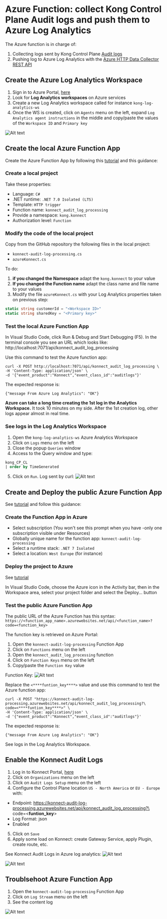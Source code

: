 # Azure Function: collect Kong Control Plane Audit logs and push them to Azure Log Analytics
The Azure function is in charge of:
1) Collecting logs sent by Kong Control Plane [Audit logs](https://docs.konghq.com/konnect/org-management/audit-logging/)
2) Pushing log to Azure Log Analytics with the [Azure HTTP Data Collector REST API](https://learn.microsoft.com/en-us/rest/api/loganalytics/create-request)

## Create the Azure Log Analytics Workspace
1) Sign in to Azure Portal, [here](https://portal.azure.com/)
2) Look for **Log Analytics workspaces** on Azure services
3) Create a new Log Analytics workspace called for instance `kong-log-analytics-ws`
4) Once the WS is created, click on `Agents` menu on the left, expand `Log Analytics agent instructions` in the middle and copy/paste the values of the `Workspace ID` and `Primary key`

![Alt text](/images/1-Azure-Log-Analytics-Workspace.png "Log Analytics Workspace")


## Create the local Azure Function App
Create the Azure Function App by following this [tutorial](https://learn.microsoft.com/en-us/azure/azure-functions/create-first-function-vs-code-csharp) and this guidance:

### Create a local project
Take these properties:
- Language: `C#`
- .NET runtime: `.NET 7.0 Isolated (LTS)`
- Template: `HTTP trigger`
- Function name: `konnect_audit_log_processing`
- Provide a namespace: `kong.konnect`
- Authorization level: `Function`

### Modify the code of the local project
Copy from the GitHub repository the following files in the local project:
- `konnect-audit-log-processing.cs`
- `azureKonnect.cs`

To do: 
1) **if you changed the Namespace** adapt the ```kong.konnect``` to your value
2) **If you changed the Function name** adapt the class name and file name to your values
3) Modify the file `azureKonnect.cs` with your Log Analytics properties taken on previous step:
```C#
static string customerId = "<Workspace ID>"
static string sharedKey = "<Primary key>"
```
### Test the local Azure Function App
In Visual Studio Code, click  Run & Debug and Start Debugging (F5). In the terminal console you see an URL which looks like:
http://localhost:7071/api/konnect_audit_log_processing

Use this command to test the Azure function app:
```shell
curl -X POST http://localhost:7071/api/konnect_audit_log_processing \
-H 'Content-Type: application/json' \
-d '{"event_product":"Konnect","event_class_id":"auditlogs"}'
```
The expected response is:
```shell
{"message From Azure Log Analytics": "OK"}
```

**Azure can take a long time creating the 1st log in the Analytics Workspace.** It took 10 minutes on my side. After the 1st creation log, other logs appear almost in real time.

### See logs in the Log Analytics Workspace
1) Open the `kong-log-analytics-ws` Azure Analytics Workspace
2) Click on `Logs` menu on the left
3) Close the popup `Queries` window
4) Access to the Query window and type:
```sql
kong_CP_CL
| order by TimeGenerated
```
5) Click on `Run`. 
Log sent by curl:
![Alt text](/images/2-Azure-Log-Analytics-run-query.png "Query on kong_CP_CL")

## Create and Deploy the public Azure Function App
See [tutorial](https://learn.microsoft.com/en-us/azure/azure-functions/create-first-function-vs-code-csharp#sign-in-to-azure) and follow this guidance:

### Create the Function App in Azure
- Select subscription (You won't see this prompt when you have -only one subscription visible under Resources)
- Globally unique name for the function app: ```konnect-audit-log-processing```
- Select a runtime stack: ```.NET 7 Isolated```
- Select a location: ```West Europe``` (for instance)

### Deploy the project to Azure
See [tutorial](https://learn.microsoft.com/en-us/azure/azure-functions/create-first-function-vs-code-csharp#deploy-the-project-to-azure)

In Visual Studio Code, choose the Azure icon in the Activity bar, then in the Workspace area, select your project folder and select the Deploy... button

### Test the public Azure Function App
The public URL of the Azure Function has this syntax:
`https://<function_app_name>.azurewebsites.net/api/<function_name>?code=<function_key>`

The function key is retrieved on Azure Portal:
1) Open the `konnect-audit-log-processing` Function App
2) Click on `Functions` menu on the left
3) Open the `konnect_audit_log_processing` function
4) Click on `Function Keys` menu on the left
5) Copy/paste the `Function Key` value

Function Key:
![Alt text](/images/3-Azure_Function_Key.png "Function Key")

Replace the `<****funtion_key****>` value and use this command to test the Azure function app:
```shell
curl -X POST "https://konnect-audit-log-processing.azurewebsites.net/api/konnect_audit_log_processing?\
code=<****funtion_key****>" \
-H 'Content-Type: application/json' \
-d '{"event_product":"Konnect","event_class_id":"auditlogs"}'
```
The expected response is:
```shell
{"message From Azure Log Analytics": "OK"}
```
See logs in the Log Analytics Workspace.

## Enable the Konnect Audit Logs
1) Log in to Konnect Portal, [here](https://cloud.konghq.com/)
2) Click on `Organizations` menu on the left
3) Click on `Audit Logs Setup` menu on the left
4) Configure the Control Plane location `US - North America` or `EU - Europe` with:
-  Endpoint: https://konnect-audit-log-processing.azurewebsites.net/api/konnect_audit_log_processing?\
code=<****funtion_key****>
- Log Format: json
- Enabled
5) Click on `Save`
6) Apply some load on Konnect: create Gateway Service, apply Plugin, create route, etc.

See Konnect Audit Logs in Azure log analytics:
![Alt text](/images/4-Azure-Analytics-Konnect.png "Konnect Audit Logs")

![Alt text](/images/5-Azure-Analytics-Konnect-detail.png "Konnect Audit Logs - Detail")

## Troublsehoot Azure Function App
1) Open the `konnect-audit-log-processing` Function App
2) Click on `Log Stream` menu on the left
3) See the content log

![Alt text](/images/6-Azure-Log-Stream.png "Log Stream")

